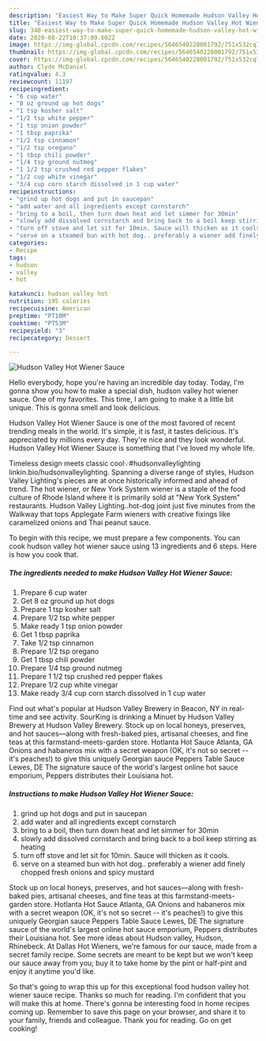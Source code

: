 ```yaml
---
description: "Easiest Way to Make Super Quick Homemade Hudson Valley Hot Wiener Sauce"
title: "Easiest Way to Make Super Quick Homemade Hudson Valley Hot Wiener Sauce"
slug: 340-easiest-way-to-make-super-quick-homemade-hudson-valley-hot-wiener-sauce
date: 2020-08-22T10:37:09.602Z
image: https://img-global.cpcdn.com/recipes/5646540228001792/751x532cq70/hudson-valley-hot-wiener-sauce-recipe-main-photo.jpg
thumbnail: https://img-global.cpcdn.com/recipes/5646540228001792/751x532cq70/hudson-valley-hot-wiener-sauce-recipe-main-photo.jpg
cover: https://img-global.cpcdn.com/recipes/5646540228001792/751x532cq70/hudson-valley-hot-wiener-sauce-recipe-main-photo.jpg
author: Clyde McDaniel
ratingvalue: 4.3
reviewcount: 11197
recipeingredient:
- "6 cup water"
- "8 oz ground up hot dogs"
- "1 tsp kosher salt"
- "1/2 tsp white pepper"
- "1 tsp onion powder"
- "1 tbsp paprika"
- "1/2 tsp cinnamon"
- "1/2 tsp oregano"
- "1 tbsp chili powder"
- "1/4 tsp ground nutmeg"
- "1 1/2 tsp crushed red pepper flakes"
- "1/2 cup white vinegar"
- "3/4 cup corn starch dissolved in 1 cup water"
recipeinstructions:
- "grind up hot dogs and put in saucepan"
- "add water and all ingredients except cornstarch"
- "bring to a boil, then turn down heat and let simmer for 30min"
- "slowly add dissolved cornstarch and bring back to a boil keep stirring as heating"
- "turn off stove and let sit for 10min. Sauce will thicken as it cools."
- "serve on a steamed bun with hot dog.. preferably a wiener add finely chopped fresh onions and spicy mustard"
categories:
- Recipe
tags:
- hudson
- valley
- hot

katakunci: hudson valley hot 
nutrition: 195 calories
recipecuisine: American
preptime: "PT10M"
cooktime: "PT53M"
recipeyield: "3"
recipecategory: Dessert

---
```



![Hudson Valley Hot Wiener Sauce](https://img-global.cpcdn.com/recipes/5646540228001792/751x532cq70/hudson-valley-hot-wiener-sauce-recipe-main-photo.jpg)

Hello everybody, hope you're having an incredible day today. Today, I'm gonna show you how to make a special dish, hudson valley hot wiener sauce. One of my favorites. This time, I am going to make it a little bit unique. This is gonna smell and look delicious.

Hudson Valley Hot Wiener Sauce is one of the most favored of recent trending meals in the world. It's simple, it is fast, it tastes delicious. It's appreciated by millions every day. They're nice and they look wonderful. Hudson Valley Hot Wiener Sauce is something that I've loved my whole life.

Timeless design meets classic cool💡#hudsonvalleylighting linkin.bio/hudsonvalleylighting. Spanning a diverse range of styles, Hudson Valley Lighting&#39;s pieces are at once historically informed and ahead of trend. The hot wiener, or New York System wiener is a staple of the food culture of Rhode Island where it is primarily sold at &#34;New York System&#34; restaurants. Hudson Valley Lighting..hot-dog joint just five minutes from the Walkway that tops Applegate Farm wieners with creative fixings like caramelized onions and Thai peanut sauce.


To begin with this recipe, we must prepare a few components. You can cook hudson valley hot wiener sauce using 13 ingredients and 6 steps. Here is how you cook that.

<!--inarticleads1-->

##### The ingredients needed to make Hudson Valley Hot Wiener Sauce:

1. Prepare 6 cup water
1. Get 8 oz ground up hot dogs
1. Prepare 1 tsp kosher salt
1. Prepare 1/2 tsp white pepper
1. Make ready 1 tsp onion powder
1. Get 1 tbsp paprika
1. Take 1/2 tsp cinnamon
1. Prepare 1/2 tsp oregano
1. Get 1 tbsp chili powder
1. Prepare 1/4 tsp ground nutmeg
1. Prepare 1 1/2 tsp crushed red pepper flakes
1. Prepare 1/2 cup white vinegar
1. Make ready 3/4 cup corn starch dissolved in 1 cup water


Find out what&#39;s popular at Hudson Valley Brewery in Beacon, NY in real-time and see activity. SourKing is drinking a Minuet by Hudson Valley Brewery at Hudson Valley Brewery. Stock up on local honeys, preserves, and hot sauces—along with fresh-baked pies, artisanal cheeses, and fine teas at this farmstand-meets-garden store. Hotlanta Hot Sauce Atlanta, GA Onions and habaneros mix with a secret weapon (OK, it&#39;s not so secret -- it&#39;s peaches!) to give this uniquely Georgian sauce Peppers Table Sauce Lewes, DE The signature sauce of the world&#39;s largest online hot sauce emporium, Peppers distributes their Louisiana hot. 

<!--inarticleads2-->

##### Instructions to make Hudson Valley Hot Wiener Sauce:

1. grind up hot dogs and put in saucepan
1. add water and all ingredients except cornstarch
1. bring to a boil, then turn down heat and let simmer for 30min
1. slowly add dissolved cornstarch and bring back to a boil keep stirring as heating
1. turn off stove and let sit for 10min. Sauce will thicken as it cools.
1. serve on a steamed bun with hot dog.. preferably a wiener add finely chopped fresh onions and spicy mustard


Stock up on local honeys, preserves, and hot sauces—along with fresh-baked pies, artisanal cheeses, and fine teas at this farmstand-meets-garden store. Hotlanta Hot Sauce Atlanta, GA Onions and habaneros mix with a secret weapon (OK, it&#39;s not so secret -- it&#39;s peaches!) to give this uniquely Georgian sauce Peppers Table Sauce Lewes, DE The signature sauce of the world&#39;s largest online hot sauce emporium, Peppers distributes their Louisiana hot. See more ideas about Hudson valley, Hudson, Rhinebeck. At Dallas Hot Wieners, we&#39;re famous for our sauce, made from a secret family recipe. Some secrets are meant to be kept but we won&#39;t keep our sauce away from you; buy it to take home by the pint or half-pint and enjoy it anytime you&#39;d like. 

So that's going to wrap this up for this exceptional food hudson valley hot wiener sauce recipe. Thanks so much for reading. I'm confident that you will make this at home. There's gonna be interesting food in home recipes coming up. Remember to save this page on your browser, and share it to your family, friends and colleague. Thank you for reading. Go on get cooking!
